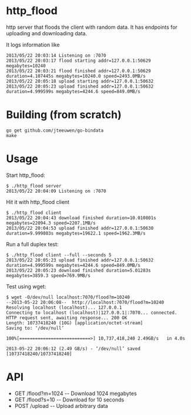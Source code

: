 http_flood
==========

http server that floods the client with random data. It has endpoints for uploading and downloading data.

It logs information like

    2013/05/22 20:03:14 Listening on :7070
    2013/05/22 20:03:17 flood starting addr=127.0.0.1:50629 megabytes=10240
    2013/05/22 20:03:21 flood finished addr=127.0.0.1:50629 duration=4.107445s megabytes=10240.0 speed=2493.0MB/s
    2013/05/22 20:05:18 upload starting addr=127.0.0.1:50632
    2013/05/22 20:05:23 upload finished addr=127.0.0.1:50632 duration=4.999599s megabytes=4244.6 speed=849.0MB/s

Building (from scratch)
========

    go get github.com/jteeuwen/go-bindata
    make

Usage
=====

Start http_flood:

    $ ./http_flood server
    2013/05/22 20:04:09 Listening on :7070

Hit it with http_flood client

    $ ./http_flood client
    2013/05/22 20:04:43 download finished duration=10.010801s megabytes=22094.3 speed=2207.1MB/s
    2013/05/22 20:04:53 upload finished addr=127.0.0.1:50630 duration=9.999803s megabytes=19622.1 speed=1962.3MB/s

Run a full duplex test:

    $ ./http_flood client --full --seconds 5
    2013/05/22 20:05:23 upload finished addr=127.0.0.1:50632 duration=4.999599s megabytes=4244.6 speed=849.0MB/s
    2013/05/22 20:05:23 download finished duration=5.01283s megabytes=3859.3 speed=769.9MB/s

Test using wget:

    $ wget -O/dev/null localhost:7070/flood?m=10240
    --2013-05-22 20:06:08--  http://localhost:7070/flood?m=10240
    Resolving localhost (localhost)... 127.0.0.1
    Connecting to localhost (localhost)|127.0.0.1|:7070... connected.
    HTTP request sent, awaiting response... 200 OK
    Length: 10737418240 (10G) [application/octet-stream]
    Saving to: ‘/dev/null’

    100%[===========================>] 10,737,418,240 2.49GB/s   in 4.0s   

    2013-05-22 20:06:12 (2.49 GB/s) - ‘/dev/null’ saved [10737418240/10737418240]


API
===

* GET /flood?m=1024  -- Download 1024 megabytes
* GET /flood?s=10    -- Download for 10 seconds
* POST /upload       -- Upload arbitrary data
